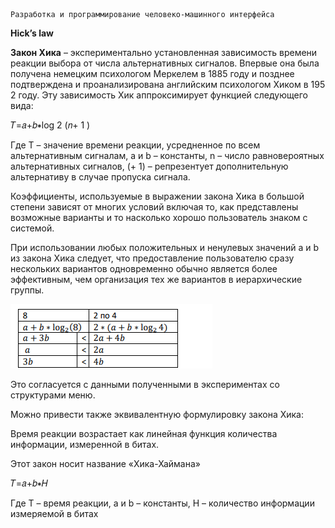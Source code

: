 ```
Разработка и программирование человеко-машинного интерфейса
```
**Hick’s law**

**Закон Хика** – экспериментально установленная зависимость времени реакции выбора от числа
альтернативных сигналов. Впервые она была получена немецким психологом Меркелем в 1885
году и позднее подтверждена и проанализирована английским психологом Хиком в 195 2 году. Эту
зависимость Хик аппроксимирует функцией следующего вида:

𝑇=𝑎+𝑏∗log 2 (𝑛+ 1 )

Где T – значение времени реакции, усредненное по всем альтернативным сигналам, a и b –
константы, n – число равновероятных альтернативных сигналов, (+ 1) – репрезентует
дополнительную альтернативу в случае пропуска сигнала.

Коэффициенты, используемые в выражении закона Хика в большой степени зависят от многих
условий включая то, как представлены возможные варианты и то насколько хорошо пользователь
знаком с системой.

При использовании любых положительных и ненулевых значений a и b из закона Хика следует,
что предоставление пользователю сразу нескольких вариантов одновременно обычно является
более эффективным, чем организация тех же вариантов в иерархические группы.

![alt text](image-5.png)

Это согласуется с данными полученными в экспериментах со структурами меню.

Можно привести также эквивалентную формулировку закона Хика:

Время реакции возрастает как линейная функция количества информации, измеренной в битах.

Этот закон носит название «Хика-Хаймана»

𝑇=𝑎+𝑏∗𝐻

Где T – время реакции, a и b – константы, H – количество информации измеряемой в битах


